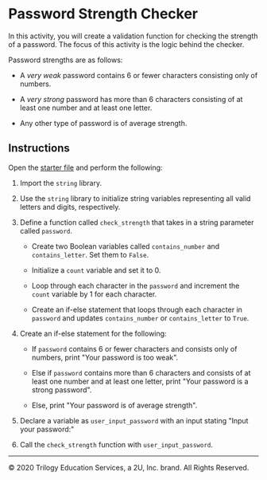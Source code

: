 # Password Strength Checker

In this activity, you will create a validation function for checking the strength of a password. The focus of this activity is the logic behind the checker.

Password strengths are as follows:

  * A _very weak_ password contains 6 or fewer characters consisting only of numbers.

  * A _very strong_ password has more than 6 characters consisting of at least one number and at least one letter.

  * Any other type of password is of average strength.

## Instructions

Open the [starter file](Unsolved/algo-challenge-02.py) and perform the following:

1. Import the `string` library.

2. Use the `string` library to initialize string variables representing all valid letters and digits, respectively.

3. Define a function called `check_strength` that takes in a string parameter called `password`.

    * Create two Boolean variables called `contains_number` and `contains_letter`. Set them to `False`.

    * Initialize a `count` variable and set it to 0.

    * Loop through each character in the `password` and increment the `count` variable by 1 for each character.

    * Create an if-else statement that loops through each character in `password` and updates `contains_number` or `contains_letter` to `True`.

4. Create an if-else statement for the following:

    * If `password` contains 6 or fewer characters and consists only of numbers, print "Your password is too weak".

    * Else if `password` contains more than 6 characters and consists of at least one number and at least one letter, print "Your password is a strong password".

    * Else, print "Your password is of average strength".

5. Declare a variable as `user_input_password` with an input stating "Input your password:"

6. Call the `check_strength` function with `user_input_password`.


---

© 2020 Trilogy Education Services, a 2U, Inc. brand. All Rights Reserved.
